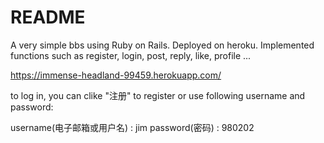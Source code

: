 # README

A very simple bbs using Ruby on Rails. Deployed on heroku.
Implemented functions such as register, login,  post, reply, like, profile ...

https://immense-headland-99459.herokuapp.com/

to log in, you can clike "注册" to register or use following username and password:

username(电子邮箱或用户名) :  jim
password(密码) : 980202
